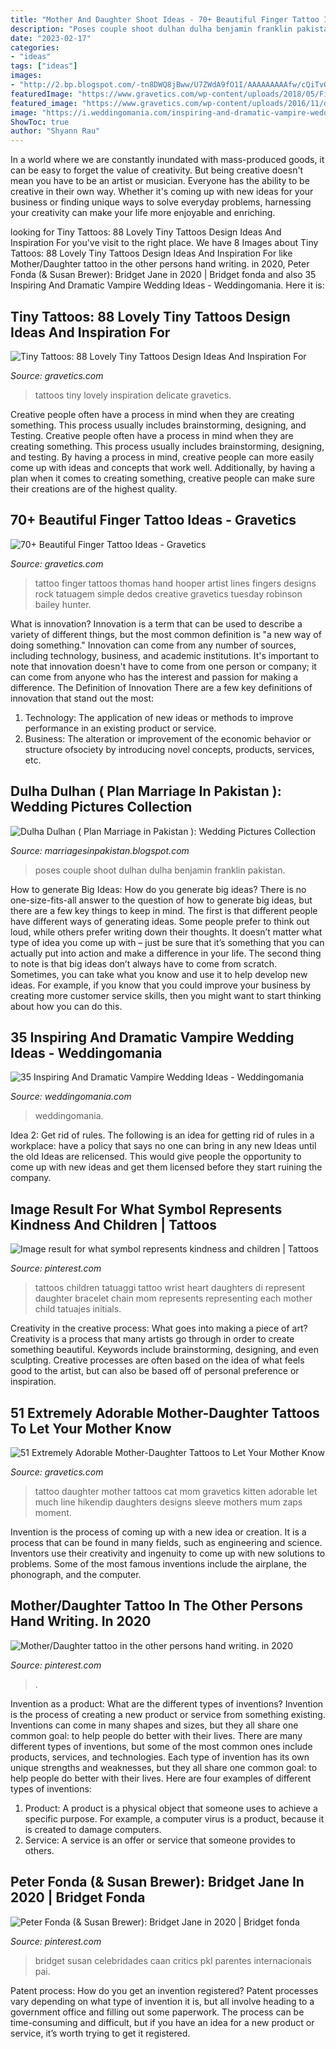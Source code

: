 ```yaml
---
title: "Mother And Daughter Shoot Ideas - 70+ Beautiful Finger Tattoo Ideas"
description: "Poses couple shoot dulhan dulha benjamin franklin pakistan"
date: "2023-02-17"
categories:
- "ideas"
tags: ["ideas"]
images:
- "http://2.bp.blogspot.com/-tn8DWQ8jBww/U7ZWdA9fO1I/AAAAAAAAAfw/cQiTvGrmDDY/s1600/wedding_couple_photoshoot+(61).jpg"
featuredImage: "https://www.gravetics.com/wp-content/uploads/2018/05/Finger-Tattoo-Ideas-64.jpg"
featured_image: "https://www.gravetics.com/wp-content/uploads/2016/11/delicate-floral-work.jpg"
image: "https://i.weddingomania.com/inspiring-and-dramatic-vampire-wedding-ideas-32-500x750.jpg"
ShowToc: true
author: "Shyann Rau"
---
```



In a world where we are constantly inundated with mass-produced goods, it can be easy to forget the value of creativity. But being creative doesn't mean you have to be an artist or musician. Everyone has the ability to be creative in their own way. Whether it's coming up with new ideas for your business or finding unique ways to solve everyday problems, harnessing your creativity can make your life more enjoyable and enriching.

	

		
looking for Tiny Tattoos: 88 Lovely Tiny Tattoos Design Ideas And Inspiration For you've visit to the right place. We have 8 Images about Tiny Tattoos: 88 Lovely Tiny Tattoos Design Ideas And Inspiration For like Mother/Daughter tattoo in the other persons hand writing. in 2020, Peter Fonda (&amp; Susan Brewer): Bridget Jane in 2020 | Bridget fonda and also 35 Inspiring And Dramatic Vampire Wedding Ideas - Weddingomania. Here it is:
		
    
## Tiny Tattoos: 88 Lovely Tiny Tattoos Design Ideas And Inspiration For

<img loading=lazy src="https://www.gravetics.com/wp-content/uploads/2016/11/delicate-floral-work.jpg" onerror="this.onerror=null;this.src='https://tse4.mm.bing.net/th?id=OIP.tMYyBpL89QBnvTASNW-eAgHaHZ&amp;pid=15.1';" alt="Tiny Tattoos: 88 Lovely Tiny Tattoos Design Ideas And Inspiration For">

_Source: gravetics.com_

>tattoos tiny lovely inspiration delicate gravetics. 

	

Creative people often have a process in mind when they are creating something. This process usually includes brainstorming, designing, and Testing.
Creative people often have a process in mind when they are creating something. This process usually includes brainstorming, designing, and testing. By having a process in mind, creative people can more easily come up with ideas and concepts that work well. Additionally, by having a plan when it comes to creating something, creative people can make sure their creations are of the highest quality.

    
## 70+ Beautiful Finger Tattoo Ideas - Gravetics

<img loading=lazy src="https://www.gravetics.com/wp-content/uploads/2018/05/Finger-Tattoo-Ideas-64.jpg" onerror="this.onerror=null;this.src='https://tse1.mm.bing.net/th?id=OIP.QbPO6n3OIvFNQH-OztYaOQHaLG&amp;pid=15.1';" alt="70+ Beautiful Finger Tattoo Ideas - Gravetics">

_Source: gravetics.com_

>tattoo finger tattoos thomas hand hooper artist lines fingers designs rock tatuagem simple dedos creative gravetics tuesday robinson bailey hunter. 

	

What is innovation?
Innovation is a term that can be used to describe a variety of different things, but the most common definition is "a new way of doing something." Innovation can come from any number of sources, including technology, business, and academic institutions. It's important to note that innovation doesn't have to come from one person or company; it can come from anyone who has the interest and passion for making a difference.
The Definition of Innovation
There are a few key definitions of innovation that stand out the most: 
1. Technology: The application of new ideas or methods to improve performance in an existing product or service. 
2. Business: The alteration or improvement of the economic behavior or structure ofsociety by introducing novel concepts, products, services, etc. 

    
## Dulha Dulhan ( Plan Marriage In Pakistan ): Wedding Pictures Collection

<img loading=lazy src="http://2.bp.blogspot.com/-tn8DWQ8jBww/U7ZWdA9fO1I/AAAAAAAAAfw/cQiTvGrmDDY/s1600/wedding_couple_photoshoot+(61).jpg" onerror="this.onerror=null;this.src='https://tse2.mm.bing.net/th?id=OIP.Vl_9btQ-RY1iEcAsEo0UtgHaKX&amp;pid=15.1';" alt="Dulha Dulhan ( Plan Marriage in Pakistan ): Wedding Pictures Collection">

_Source: marriagesinpakistan.blogspot.com_

>poses couple shoot dulhan dulha benjamin franklin pakistan. 

	

How to generate Big Ideas: How do you generate big ideas?
There is no one-size-fits-all answer to the question of how to generate big ideas, but there are a few key things to keep in mind. The first is that different people have different ways of generating ideas. Some people prefer to think out loud, while others prefer writing down their thoughts. It doesn’t matter what type of idea you come up with – just be sure that it’s something that you can actually put into action and make a difference in your life. 
The second thing to note is that big ideas don’t always have to come from scratch. Sometimes, you can take what you know and use it to help develop new ideas. For example, if you know that you could improve your business by creating more customer service skills, then you might want to start thinking about how you can do this.

    
## 35 Inspiring And Dramatic Vampire Wedding Ideas - Weddingomania

<img loading=lazy src="https://i.weddingomania.com/inspiring-and-dramatic-vampire-wedding-ideas-32-500x750.jpg" onerror="this.onerror=null;this.src='https://tse3.mm.bing.net/th?id=OIP.nUzuNfhe6pXR-4pO4AOhtgHaLH&amp;pid=15.1';" alt="35 Inspiring And Dramatic Vampire Wedding Ideas - Weddingomania">

_Source: weddingomania.com_

>weddingomania. 

	

Idea 2: Get rid of rules.
The following is an idea for getting rid of rules in a workplace: have a policy that says no one can bring in any new Ideas until the old Ideas are relicensed. This would give people the opportunity to come up with new ideas and get them licensed before they start ruining the company.

    
## Image Result For What Symbol Represents Kindness And Children | Tattoos

<img loading=lazy src="https://i.pinimg.com/736x/b5/42/64/b54264962c7ad9098362545b19dfb6e7--children-tattoos-for-moms-ideas-mother-children-tattoo-ideas.jpg" onerror="this.onerror=null;this.src='https://tse4.mm.bing.net/th?id=OIP._Gb6y9pLBCoxjXjumRfIYQAAAA&amp;pid=15.1';" alt="Image result for what symbol represents kindness and children | Tattoos">

_Source: pinterest.com_

>tattoos children tatuaggi tattoo wrist heart daughters di represent daughter bracelet chain mom represents representing each mother child tatuajes initials. 

	

Creativity in the creative process: What goes into making a piece of art?
Creativity is a process that many artists go through in order to create something beautiful. Keywords include brainstorming, designing, and even sculpting. Creative processes are often based on the idea of what feels good to the artist, but can also be based off of personal preference or inspiration.

    
## 51 Extremely Adorable Mother-Daughter Tattoos To Let Your Mother Know

<img loading=lazy src="http://www.gravetics.com/wp-content/uploads/2017/07/Line-Work-Cat-Tattoo.jpg" onerror="this.onerror=null;this.src='https://tse1.mm.bing.net/th?id=OIP.A0nNUR2SHI4lUQEXRHvQGwHaK2&amp;pid=15.1';" alt="51 Extremely Adorable Mother-Daughter Tattoos to Let Your Mother Know">

_Source: gravetics.com_

>tattoo daughter mother tattoos cat mom gravetics kitten adorable let much line hikendip daughters designs sleeve mothers mum zaps moment. 

	

Invention is the process of coming up with a new idea or creation. It is a process that can be found in many fields, such as engineering and science. Inventors use their creativity and ingenuity to come up with new solutions to problems. Some of the most famous inventions include the airplane, the phonograph, and the computer.

    
## Mother/Daughter Tattoo In The Other Persons Hand Writing. In 2020

<img loading=lazy src="https://i.pinimg.com/736x/f5/cf/9b/f5cf9bf026345d519334fe6372e5d3de.jpg" onerror="this.onerror=null;this.src='https://tse4.mm.bing.net/th?id=OIP.JCLKxRgffyr3ha4GdSVtxgHaK_&amp;pid=15.1';" alt="Mother/Daughter tattoo in the other persons hand writing. in 2020">

_Source: pinterest.com_

>. 

	

Invention as a product: What are the different types of inventions?
Invention is the process of creating a new product or service from something existing. Inventions can come in many shapes and sizes, but they all share one common goal: to help people do better with their lives. 
There are many different types of inventions, but some of the most common ones include products, services, and technologies. Each type of invention has its own unique strengths and weaknesses, but they all share one common goal: to help people do better with their lives. 
Here are four examples of different types of inventions: 
1) Product: A product is a physical object that someone uses to achieve a specific purpose. For example, a computer virus is a product, because it is created to damage computers. 
2) Service: A service is an offer or service that someone provides to others.

    
## Peter Fonda (&amp; Susan Brewer): Bridget Jane In 2020 | Bridget Fonda

<img loading=lazy src="https://i.pinimg.com/736x/d7/19/55/d719559fe16b2850bf25103f79ed0691.jpg" onerror="this.onerror=null;this.src='https://tse3.mm.bing.net/th?id=OIP.0iGfRHRpFFiaT9MEE4vJiAAAAA&amp;pid=15.1';" alt="Peter Fonda (&amp; Susan Brewer): Bridget Jane in 2020 | Bridget fonda">

_Source: pinterest.com_

>bridget susan celebridades caan critics pkl parentes internacionais pai. 

	

Patent process: How do you get an invention registered?
Patent processes vary depending on what type of invention it is, but all involve heading to a government office and filling out some paperwork. The process can be time-consuming and difficult, but if you have an idea for a new product or service, it’s worth trying to get it registered.

